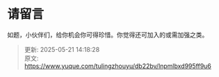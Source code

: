 # 请留言

如题，小伙伴们，给你机会你可得珍惜。你觉得还可加入的或需加强之类。





> 更新: 2025-05-21 14:18:28  
> 原文: <https://www.yuque.com/tulingzhouyu/db22bv/lnpmlbxd995ff9u6>